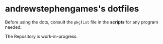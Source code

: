 # andrewstephengames's dotfiles
Before using the dots, consult the `pkglist` file in the **scripts** for any program needed.

The Repository is work-in-progress.

